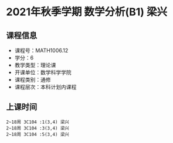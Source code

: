 # 2021年秋季学期 数学分析(B1) 梁兴






## 课程信息

- 课程号：MATH1006.12
- 学分：6
- 教学类型：理论课
- 开课单位：数学科学学院
- 课程类别：通修
- 课程层次：本科计划内课程

## 上课时间

```
2~18周 3C104 :1(3,4) 梁兴
2~18周 3C104 :3(3,4) 梁兴
2~18周 3C104 :5(3,4) 梁兴
```

